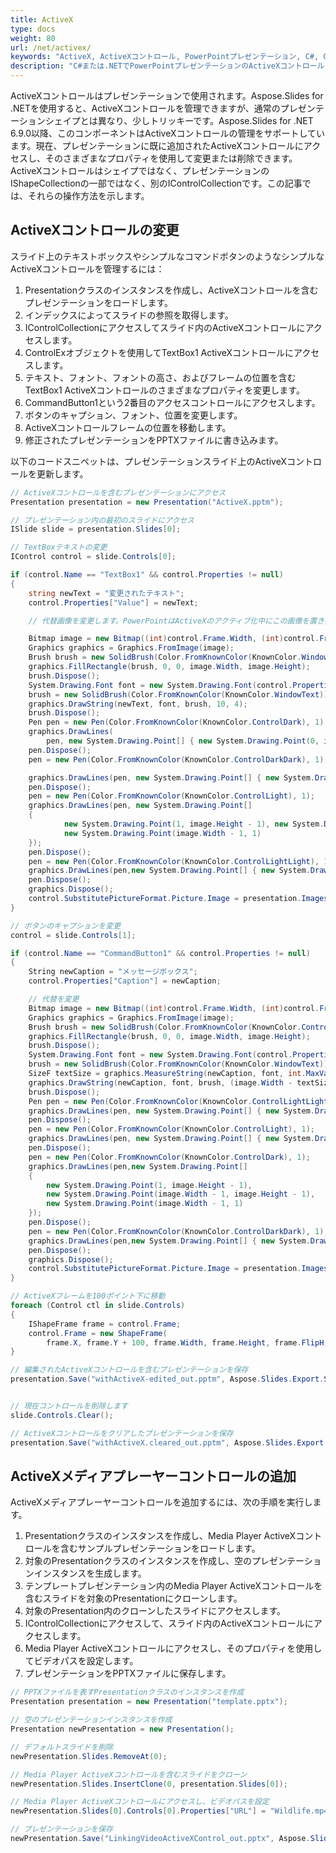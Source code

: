 ```yaml
---
title: ActiveX
type: docs
weight: 80
url: /net/activex/
keywords: "ActiveX, ActiveXコントロール, PowerPointプレゼンテーション, C#, Csharp, Aspose.Slides for .NET"
description: "C#または.NETでPowerPointプレゼンテーションのActiveXコントロールを管理する"
---
```


ActiveXコントロールはプレゼンテーションで使用されます。Aspose.Slides for .NETを使用すると、ActiveXコントロールを管理できますが、通常のプレゼンテーションシェイプとは異なり、少しトリッキーです。Aspose.Slides for .NET 6.9.0以降、このコンポーネントはActiveXコントロールの管理をサポートしています。現在、プレゼンテーションに既に追加されたActiveXコントロールにアクセスし、そのさまざまなプロパティを使用して変更または削除できます。ActiveXコントロールはシェイプではなく、プレゼンテーションのIShapeCollectionの一部ではなく、別のIControlCollectionです。この記事では、それらの操作方法を示します。
## **ActiveXコントロールの変更**
スライド上のテキストボックスやシンプルなコマンドボタンのようなシンプルなActiveXコントロールを管理するには：

1. Presentationクラスのインスタンスを作成し、ActiveXコントロールを含むプレゼンテーションをロードします。
1. インデックスによってスライドの参照を取得します。
1. IControlCollectionにアクセスしてスライド内のActiveXコントロールにアクセスします。
1. ControlExオブジェクトを使用してTextBox1 ActiveXコントロールにアクセスします。
1. テキスト、フォント、フォントの高さ、およびフレームの位置を含むTextBox1 ActiveXコントロールのさまざまなプロパティを変更します。
1. CommandButton1という2番目のアクセスコントロールにアクセスします。
1. ボタンのキャプション、フォント、位置を変更します。
1. ActiveXコントロールフレームの位置を移動します。
1. 修正されたプレゼンテーションをPPTXファイルに書き込みます。

以下のコードスニペットは、プレゼンテーションスライド上のActiveXコントロールを更新します。

```c#
// ActiveXコントロールを含むプレゼンテーションにアクセス
Presentation presentation = new Presentation("ActiveX.pptm");

// プレゼンテーション内の最初のスライドにアクセス
ISlide slide = presentation.Slides[0];

// TextBoxテキストの変更
IControl control = slide.Controls[0];

if (control.Name == "TextBox1" && control.Properties != null)
{
    string newText = "変更されたテキスト";
    control.Properties["Value"] = newText;

    // 代替画像を変更します。PowerPointはActiveXのアクティブ化中にこの画像を置き換えるため、時には画像を変更しないでおくことが適切です。

    Bitmap image = new Bitmap((int)control.Frame.Width, (int)control.Frame.Height);
    Graphics graphics = Graphics.FromImage(image);
    Brush brush = new SolidBrush(Color.FromKnownColor(KnownColor.Window));
    graphics.FillRectangle(brush, 0, 0, image.Width, image.Height);
    brush.Dispose();
    System.Drawing.Font font = new System.Drawing.Font(control.Properties["FontName"], 14);
    brush = new SolidBrush(Color.FromKnownColor(KnownColor.WindowText));
    graphics.DrawString(newText, font, brush, 10, 4);
    brush.Dispose();
    Pen pen = new Pen(Color.FromKnownColor(KnownColor.ControlDark), 1);
    graphics.DrawLines(
        pen, new System.Drawing.Point[] { new System.Drawing.Point(0, image.Height - 1), new System.Drawing.Point(0, 0), new System.Drawing.Point(image.Width - 1, 0) });
    pen.Dispose();
    pen = new Pen(Color.FromKnownColor(KnownColor.ControlDarkDark), 1);

    graphics.DrawLines(pen, new System.Drawing.Point[] { new System.Drawing.Point(1, image.Height - 2), new System.Drawing.Point(1, 1), new System.Drawing.Point(image.Width - 2, 1) });
    pen.Dispose();
    pen = new Pen(Color.FromKnownColor(KnownColor.ControlLight), 1);
    graphics.DrawLines(pen, new System.Drawing.Point[]
    {
            new System.Drawing.Point(1, image.Height - 1), new System.Drawing.Point(image.Width - 1, image.Height - 1),
            new System.Drawing.Point(image.Width - 1, 1)
    });
    pen.Dispose();
    pen = new Pen(Color.FromKnownColor(KnownColor.ControlLightLight), 1);
    graphics.DrawLines(pen,new System.Drawing.Point[] { new System.Drawing.Point(0, image.Height), new System.Drawing.Point(image.Width, image.Height), new System.Drawing.Point(image.Width, 0) });
    pen.Dispose();
    graphics.Dispose();
    control.SubstitutePictureFormat.Picture.Image = presentation.Images.AddImage(image);
}

// ボタンのキャプションを変更
control = slide.Controls[1];

if (control.Name == "CommandButton1" && control.Properties != null)
{
    String newCaption = "メッセージボックス";
    control.Properties["Caption"] = newCaption;

    // 代替を変更
    Bitmap image = new Bitmap((int)control.Frame.Width, (int)control.Frame.Height);
    Graphics graphics = Graphics.FromImage(image);
    Brush brush = new SolidBrush(Color.FromKnownColor(KnownColor.Control));
    graphics.FillRectangle(brush, 0, 0, image.Width, image.Height);
    brush.Dispose();
    System.Drawing.Font font = new System.Drawing.Font(control.Properties["FontName"], 14);
    brush = new SolidBrush(Color.FromKnownColor(KnownColor.WindowText));
    SizeF textSize = graphics.MeasureString(newCaption, font, int.MaxValue);
    graphics.DrawString(newCaption, font, brush, (image.Width - textSize.Width) / 2, (image.Height - textSize.Height) / 2);
    brush.Dispose();
    Pen pen = new Pen(Color.FromKnownColor(KnownColor.ControlLightLight), 1);
    graphics.DrawLines(pen, new System.Drawing.Point[] { new System.Drawing.Point(0, image.Height - 1), new System.Drawing.Point(0, 0), new System.Drawing.Point(image.Width - 1, 0) });
    pen.Dispose();
    pen = new Pen(Color.FromKnownColor(KnownColor.ControlLight), 1);
    graphics.DrawLines(pen, new System.Drawing.Point[] { new System.Drawing.Point(1, image.Height - 2), new System.Drawing.Point(1, 1), new System.Drawing.Point(image.Width - 2, 1) });
    pen.Dispose();
    pen = new Pen(Color.FromKnownColor(KnownColor.ControlDark), 1);
    graphics.DrawLines(pen,new System.Drawing.Point[]
    {
        new System.Drawing.Point(1, image.Height - 1),
        new System.Drawing.Point(image.Width - 1, image.Height - 1),
        new System.Drawing.Point(image.Width - 1, 1)
    });
    pen.Dispose();
    pen = new Pen(Color.FromKnownColor(KnownColor.ControlDarkDark), 1);
    graphics.DrawLines(pen,new System.Drawing.Point[] { new System.Drawing.Point(0, image.Height), new System.Drawing.Point(image.Width, image.Height), new System.Drawing.Point(image.Width, 0) });
    pen.Dispose();
    graphics.Dispose();
    control.SubstitutePictureFormat.Picture.Image = presentation.Images.AddImage(image);
}

// ActiveXフレームを100ポイント下に移動
foreach (Control ctl in slide.Controls)
{
    IShapeFrame frame = control.Frame;
    control.Frame = new ShapeFrame(
        frame.X, frame.Y + 100, frame.Width, frame.Height, frame.FlipH, frame.FlipV, frame.Rotation);
}

// 編集されたActiveXコントロールを含むプレゼンテーションを保存
presentation.Save("withActiveX-edited_out.pptm", Aspose.Slides.Export.SaveFormat.Pptm);


// 現在コントロールを削除します
slide.Controls.Clear();

// ActiveXコントロールをクリアしたプレゼンテーションを保存
presentation.Save("withActiveX.cleared_out.pptm", Aspose.Slides.Export.SaveFormat.Pptm);
```


## **ActiveXメディアプレーヤーコントロールの追加**
ActiveXメディアプレーヤーコントロールを追加するには、次の手順を実行します。

1. Presentationクラスのインスタンスを作成し、Media Player ActiveXコントロールを含むサンプルプレゼンテーションをロードします。
1. 対象のPresentationクラスのインスタンスを作成し、空のプレゼンテーションインスタンスを生成します。
1. テンプレートプレゼンテーション内のMedia Player ActiveXコントロールを含むスライドを対象のPresentationにクローンします。
1. 対象のPresentation内のクローンしたスライドにアクセスします。
1. IControlCollectionにアクセスして、スライド内のActiveXコントロールにアクセスします。
1. Media Player ActiveXコントロールにアクセスし、そのプロパティを使用してビデオパスを設定します。
1. プレゼンテーションをPPTXファイルに保存します。

```c#
// PPTXファイルを表すPresentationクラスのインスタンスを作成
Presentation presentation = new Presentation("template.pptx");

// 空のプレゼンテーションインスタンスを作成
Presentation newPresentation = new Presentation();

// デフォルトスライドを削除
newPresentation.Slides.RemoveAt(0);

// Media Player ActiveXコントロールを含むスライドをクローン
newPresentation.Slides.InsertClone(0, presentation.Slides[0]);

// Media Player ActiveXコントロールにアクセスし、ビデオパスを設定
newPresentation.Slides[0].Controls[0].Properties["URL"] = "Wildlife.mp4";

// プレゼンテーションを保存
newPresentation.Save("LinkingVideoActiveXControl_out.pptx", Aspose.Slides.Export.SaveFormat.Pptx);
```